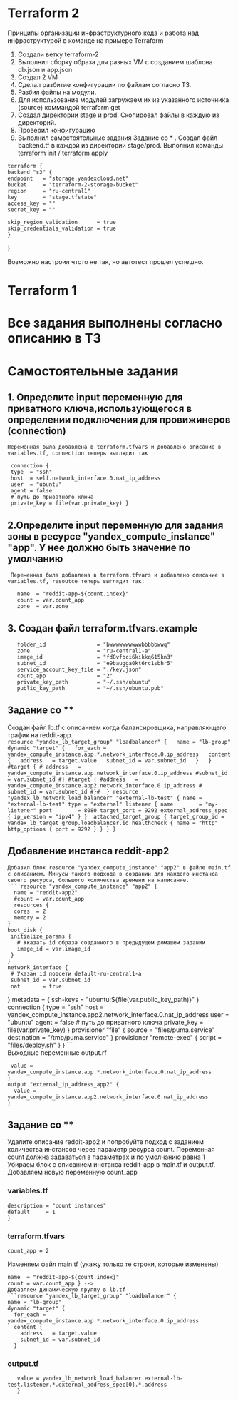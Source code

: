  # Terraform 2
  Принципы организации инфраструктурного кода и работа над инфраструктурой в команде на примере Terraform  
   1. Создали ветку terraform-2
   2. Выполнил сборку образа для разных VM с созданием шаблона db.json и app.json
   3. Создал 2 VM
   4. Сделал разбитие конфигурации по файлам согласно ТЗ.
   5. Разбил файлы на модули.
   6. Для использование модулей загружаем их из указанного источника (source) коммандой terraform get
   7. Создал директории stage и prod. Скопировал файлы в каждую из директорий.
   8. Проверил конфигурацию
   9. Выполнил самостоятельные задания
  Задание со * .
  Создал файл backend.tf в каждой из директории stage/prod. Выполнил команды terraform init / terraform apply
  
    terraform {
    backend "s3" {
    endpoint   = "storage.yandexcloud.net"
    bucket     = "terraform-2-storage-bucket"
    region     = "ru-central1"
    key        = "stage.tfstate"
    access_key = ""
    secret_key = ""

    skip_region_validation      = true
    skip_credentials_validation = true
    }
  }
   
  Возможно настроил чтото не так, но автотест прошел успешно. 

# Terraform 1
# Все задания выполнены согласно описанию в ТЗ
# Самостоятельные задания
  ## 1. Определите input переменную для приватного ключа,использующегося в определении подключения для провижинеров (connection)
    Переменная была добавлена в terraform.tfvars и добавлено описание в variables.tf, connection теперь выглядит так
   ``` 
    connection {
    type  = "ssh"
    host  = self.network_interface.0.nat_ip_address
    user  = "ubuntu"
    agent = false
    # путь до приватного ключа
    private_key = file(var.private_key) }
  ```
 ## 2.Определите input переменную для задания зоны в ресурсе "yandex_compute_instance" "app". У нее должно быть значение по умолчанию 
     Переменная была добавлена в terraform.tfvars и добавлено описание в variables.tf, resoutce теперь выглядит так:
  ``` resource "yandex_compute_instance" "app" {
     name  = "reddit-app-${count.index}"
     count = var.count_app
     zone  = var.zone       
  ```
 ## 3. Создан файл terraform.tfvars.example
 ``` cloud_id                 = "bbbbbbbbbbbbbbbbbbe"
    folder_id                = "bwwwwwwwwwwbbbbbwwq"
    zone                     = "ru-central1-a"
    image_id                 = "fd8vfbci6kikkq615kn3"
    subnet_id                = "e9baugga0kt6rc1sbhr5"
    service_account_key_file = "./key.json"
    count_app                = "2"
    private_key_path         = "~/.ssh/ubuntu"
    public_key_path          = "~/.ssh/ubuntu.pub" 
  ```
   ## Задание со **
   Создан файл lb.tf с описанием когда балансировщика, направляющего трафик на reddit-app.  
    ``` resource "yandex_lb_target_group" "loadbalancer" {  
    name = "lb-group"  
    dynamic "target" {  
    for_each = yandex_compute_instance.app.*.network_interface.0.ip_address  
    content {  
      address   = target.value  
      subnet_id = var.subnet_id  
    }  
    }  
    #target {
    # address   = yandex_compute_instance.app.network_interface.0.ip_address
    #subnet_id = var.subnet_id
    #}
    #target {
    #address   = yandex_compute_instance.app2.network_interface.0.ip_address
    # subnet_id = var.subnet_id
    #}# 
    }
    resource "yandex_lb_network_load_balancer" "external-lb-test" {
    name = "external-lb-test"
    type = "external"
    listener {
    name        = "my-listener"
    port        = 8080
    target_port = 9292
    external_address_spec {
      ip_version = "ipv4"
    }
    } 
    attached_target_group {
    target_group_id = yandex_lb_target_group.loadbalancer.id
    healthcheck {
      name = "http"
      http_options {
        port = 9292
      }
    }
    }
    }
    ```
  ## Добавление инстанса reddit-app2
    Добавил блок resource "yandex_compute_instance" "app2" в файле main.tf с описанием. Минусы такого подхода в создании для каждого инстанса своего ресурса, большого количества времени на написание.
    ``` resource "yandex_compute_instance" "app2" {
      name = "reddit-app2"
      #count = var.count_app
      resources {
      cores  = 2
      memory = 2
    }
    boot_disk {
     initialize_params {
       # Указать id образа созданного в предыдущем домашем задании
       image_id = var.image_id
     }
    }
    network_interface {
     # Указан id подсети default-ru-central1-a
     subnet_id = var.subnet_id
     nat       = true
   }
   metadata = {
     ssh-keys = "ubuntu:${file(var.public_key_path)}"
   }
   connection {
     type  = "ssh"
     host  = yandex_compute_instance.app2.network_interface.0.nat_ip_address
     user  = "ubuntu"
     agent = false
     # путь до приватного ключа
     private_key = file(var.private_key)
   }
   provisioner "file" {
     source      = "files/puma.service"
     destination = "/tmp/puma.service"
   }
   provisioner "remote-exec" {
     script = "files/deploy.sh"
   }
  }
    ```  
Выходные переменные output.rf  
 ``` output "external_ip_address_app" {
  value = yandex_compute_instance.app.*.network_interface.0.nat_ip_address
}
 output "external_ip_address_app2" {
   value = yandex_compute_instance.app2.network_interface.0.nat_ip_address
 } 
 ```
## Задание со **
  Удалите описание reddit-app2 и попробуйте подход с заданием
  количества инстансов через параметр ресурса count.
  Переменная count должна задаваться в параметрах и по
  умолчанию равна 1
  Убираем блок с описанием инстанса reddit-app в main.tf и output.tf. Добавляем новую переменную count_app
  ### variables.tf
  ``` variable "count_app" {
  description = "count instances"
  default     = 1
  }
  ```
  ### terraform.tfvars 
    count_app = 2
  Изменяем файл main.tf (укажу только те строки, которые изменены)
  ``` resource "yandex_compute_instance" "app" {
  name  = "reddit-app-${count.index}"
  count = var.count_app } -->
  Добавляем динамическую группу в lb.tf 
  ```resource "yandex_lb_target_group" "loadbalancer" {
  name = "lb-group"
  dynamic "target" {
    for_each = yandex_compute_instance.app.*.network_interface.0.ip_address
    content {
      address   = target.value
      subnet_id = var.subnet_id
    }
  ``` 
  ### output.tf
  ``` output "yandex_lb_network_load_balancer" {
     value = yandex_lb_network_load_balancer.external-lb-test.listener.*.external_address_spec[0].*.address
     } 
  ```